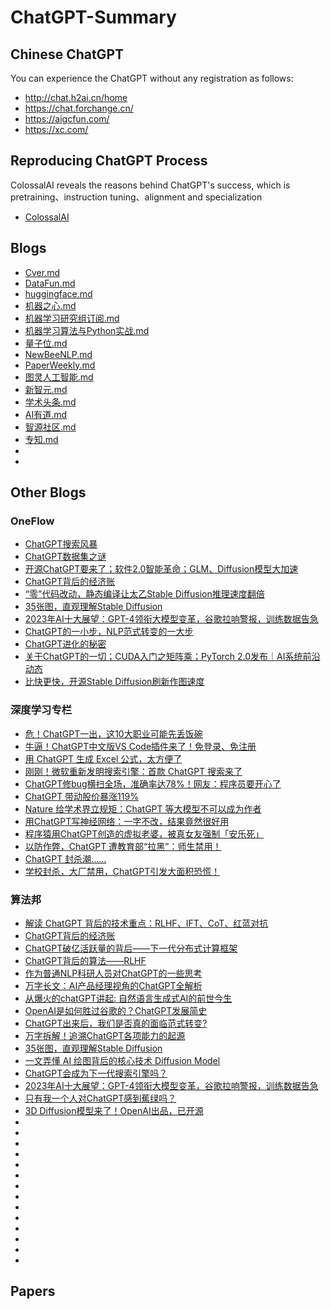 # ChatGPT-Summary
## Chinese ChatGPT
You can experience the ChatGPT without any registration as follows:
* http://chat.h2ai.cn/home
* https://chat.forchange.cn/
* https://aigcfun.com/
* https://xc.com/
## Reproducing ChatGPT Process
ColossalAI reveals the reasons behind ChatGPT's success, which is pretraining、instruction tuning、alignment and specialization
* [ColossalAI](https://github.com/hpcaitech/ColossalAI)
## Blogs
* [Cver.md](https://github.com/wshzd/ChatGPT-Summary/blob/main/blog/Cver.md)
* [DataFun.md](https://github.com/wshzd/ChatGPT-Summary/blob/main/blog/DataFun.md)
* [huggingface.md](https://github.com/wshzd/ChatGPT-Summary/blob/main/blog/huggingface.md)
* [机器之心.md](https://github.com/wshzd/ChatGPT-Summary/blob/main/blog/%E6%9C%BA%E5%99%A8%E4%B9%8B%E5%BF%83.md)
* [机器学习研究组订阅.md](https://github.com/wshzd/ChatGPT-Summary/blob/main/blog/%E6%9C%BA%E5%99%A8%E5%AD%A6%E4%B9%A0%E7%A0%94%E7%A9%B6%E7%BB%84%E8%AE%A2%E9%98%85.md)
* [机器学习算法与Python实战.md](https://github.com/wshzd/ChatGPT-Summary/blob/main/blog/%E6%9C%BA%E5%99%A8%E5%AD%A6%E4%B9%A0%E7%AE%97%E6%B3%95%E4%B8%8EPython%E5%AE%9E%E6%88%98.md)
* [量子位.md](https://github.com/wshzd/ChatGPT-Summary/blob/main/blog/%E9%87%8F%E5%AD%90%E4%BD%8D.md)
* [NewBeeNLP.md](https://github.com/wshzd/ChatGPT-Summary/blob/main/blog/NewBeeNLP.md)
* [PaperWeekly.md](https://github.com/wshzd/ChatGPT-Summary/blob/main/blog/PaperWeekly.md)
* [图灵人工智能.md](https://github.com/wshzd/ChatGPT-Summary/blob/main/blog/%E5%9B%BE%E7%81%B5%E4%BA%BA%E5%B7%A5%E6%99%BA%E8%83%BD.md)
* [新智元.md](https://github.com/wshzd/ChatGPT-Summary/blob/main/blog/%E6%96%B0%E6%99%BA%E5%85%83.md)
* [学术头条.md](https://github.com/wshzd/ChatGPT-Summary/blob/main/blog/%E5%AD%A6%E6%9C%AF%E5%A4%B4%E6%9D%A1.md)
* [AI有道.md](https://github.com/wshzd/ChatGPT-Summary/blob/main/blog/AI%E6%9C%89%E9%81%93.md)
* [智源社区.md](https://github.com/wshzd/ChatGPT-Summary/blob/main/blog/%E6%99%BA%E6%BA%90%E7%A4%BE%E5%8C%BA.md)
* [专知.md](https://github.com/wshzd/ChatGPT-Summary/blob/main/blog/%E4%B8%93%E7%9F%A5.md)
* []()
* []()
## Other Blogs
### OneFlow
* [ChatGPT搜索风暴](https://mp.weixin.qq.com/s/JHIUc_3nfnxv-m_4YUC1Tw)
* [ChatGPT数据集之谜](https://mp.weixin.qq.com/s/9vOc-OyqvzrO_w5LApurbg)
* [开源ChatGPT要来了；软件2.0智能革命；GLM、Diffusion模型大加速](https://mp.weixin.qq.com/s/Qtn71jLnPxyjTh5Eo1vhXg)
* [ChatGPT背后的经济账](https://mp.weixin.qq.com/s/aAg1ptEkQ6ahdjs-3s_g3A)
* [“零”代码改动，静态编译让太乙Stable Diffusion推理速度翻倍](https://mp.weixin.qq.com/s/XaR1W8yKPYxN5PR1RPMepA)
* [35张图，直观理解Stable Diffusion](https://mp.weixin.qq.com/s/8C2RqYrHZTpFFzaHIbPhRw)
* [2023年AI十大展望：GPT-4领衔大模型变革，谷歌拉响警报，训练数据告急](https://mp.weixin.qq.com/s/E_v7k_VlbHA8of8smlqikQ)
* [ChatGPT的一小步，NLP范式转变的一大步](https://mp.weixin.qq.com/s/g_zKgURavorkvS7FoOVg3g)
* [ChatGPT进化的秘密](https://mp.weixin.qq.com/s/dPpO18g3V4xqHUsEBKrXJQ)
* [关于ChatGPT的一切；CUDA入门之矩阵乘；PyTorch 2.0发布｜AI系统前沿动态](https://mp.weixin.qq.com/s/lG5mNE8s_sXTScFtPmCBLg)
* [比快更快，开源Stable Diffusion刷新作图速度](https://mp.weixin.qq.com/s/zwZHX_8JibGIoL9OMkKsuw)
### 深度学习专栏
* [危！ChatGPT一出，这10大职业可能先丢饭碗](https://mp.weixin.qq.com/s/-ML3t5TgTKtHy9ZFK49uwg)
* [牛逼！ChatGPT中文版VS Code插件来了！免登录、免注册](https://mp.weixin.qq.com/s/gxuxhQpTKs2tjOv_FJUC9A)
* [用 ChatGPT 生成 Excel 公式，太方便了](https://mp.weixin.qq.com/s/7oGnSvhhPbyS-gvkVdSguA)
* [刚刚！微软重新发明搜索引擎：首款 ChatGPT 搜索来了](https://mp.weixin.qq.com/s/A_ARYYJ20b6WU9AI4Xbciw)
* [ChatGPT修bug横扫全场，准确率达78%！网友：程序员要开心了](https://mp.weixin.qq.com/s/5qz5if6oMz-D24QtkHqZYw)
* [ChatGPT 带动股价暴涨119%](https://mp.weixin.qq.com/s/ZxH6D5eYJSo4Kzt_0o4GtQ)
* [Nature 给学术界立规矩：ChatGPT 等大模型不可以成为作者](https://mp.weixin.qq.com/s/k8kYPEVwZ5aQqKMT7fB5IA)
* [用ChatGPT写神经网络：一字不改，结果竟然很好用](https://mp.weixin.qq.com/s/IRhPrE_RBk8fPHEv3yTw6A)
* [程序猿用ChatGPT创造的虚拟老婆，被真女友强制「安乐死」](https://mp.weixin.qq.com/s/Nzun-4kPn0dvi0jcODcJpQ)
* [以防作弊，ChatGPT 遭教育部“拉黑”：师生禁用！](https://mp.weixin.qq.com/s/7-vf2oYmJ4mlFRrwqnpyAQ)
* [ChatGPT 封杀潮......](https://mp.weixin.qq.com/s/6L3lTLGPN_36g4iJcXg0wA)
* [学校封杀，大厂禁用，ChatGPT引发大面积恐慌！](https://mp.weixin.qq.com/s/BFDW2r_ZwSce5UBkEUMEpg)
### 算法邦
* [解读 ChatGPT 背后的技术重点：RLHF、IFT、CoT、红蓝对抗](https://mp.weixin.qq.com/s/HF_CKEL7oNghBe-E8bwukw)
* [ChatGPT背后的经济账](https://mp.weixin.qq.com/s/rZCzutiAD8NDNZbHKPZVQg)
* [ChatGPT破亿活跃量的背后——下一代分布式计算框架](https://mp.weixin.qq.com/s/XuRzjmQvuwQpNum9VpjzDQ)
* [ChatGPT背后的算法——RLHF](https://mp.weixin.qq.com/s/qTawhktMJaV64bbxPgUj0g)
* [作为普通NLP科研人员对ChatGPT的一些思考](https://mp.weixin.qq.com/s/UeroCsHS6cbvyqzXfwtQKQ)
* [万字长文：AI产品经理视角的ChatGPT全解析](https://mp.weixin.qq.com/s/sGElwGKgEFU8j6qt7dMB-Q)
* [从爆火的chatGPT讲起: 自然语言生成式AI的前世今生](https://mp.weixin.qq.com/s/q1dgUI-AvTu81e0aFSdLJQ)
* [OpenAI是如何胜过谷歌的？ChatGPT发展简史](https://mp.weixin.qq.com/s/HY8Sl215CxzL85HsSsXu4Q)
* [ChatGPT出来后，我们是否真的面临范式转变?](https://mp.weixin.qq.com/s/Ozw2t7brub3aaJKzEu4UEA)
* [万字拆解！追溯ChatGPT各项能力的起源](https://mp.weixin.qq.com/s/ywRQlSGbneimuGUlIylKpw)
* [35张图，直观理解Stable Diffusion](https://mp.weixin.qq.com/s/wtYCkwhrPflfpirQ_uCa-g)
* [一文弄懂 AI 绘图背后的核心技术 Diffusion Model](https://mp.weixin.qq.com/s/Oa0ppFovPIBK5I-DKz01VQ)
* [ChatGPT会成为下一代搜索引擎吗？](https://mp.weixin.qq.com/s/AhcwXuPbDH28iYnhhmj4sg)
* [2023年AI十大展望：GPT-4领衔大模型变革，谷歌拉响警报，训练数据告急](https://mp.weixin.qq.com/s/KXF4dVxuCa3aDSH3bke8jA)
* [只有我一个人对ChatGPT感到蕉绿吗？](https://mp.weixin.qq.com/s/cgnt22sS8iJBE-jIdoU-mQ)
* [3D Diffusion模型来了！OpenAI出品，已开源](https://mp.weixin.qq.com/s/l_rf1J-7C9feTfyEa5oF9Q)
* []()
* []()
* []()
* []()
* []()
* []()
* []()
* []()
* []()
* []()
* []()
* []()
* []()
* []()
## Papers










